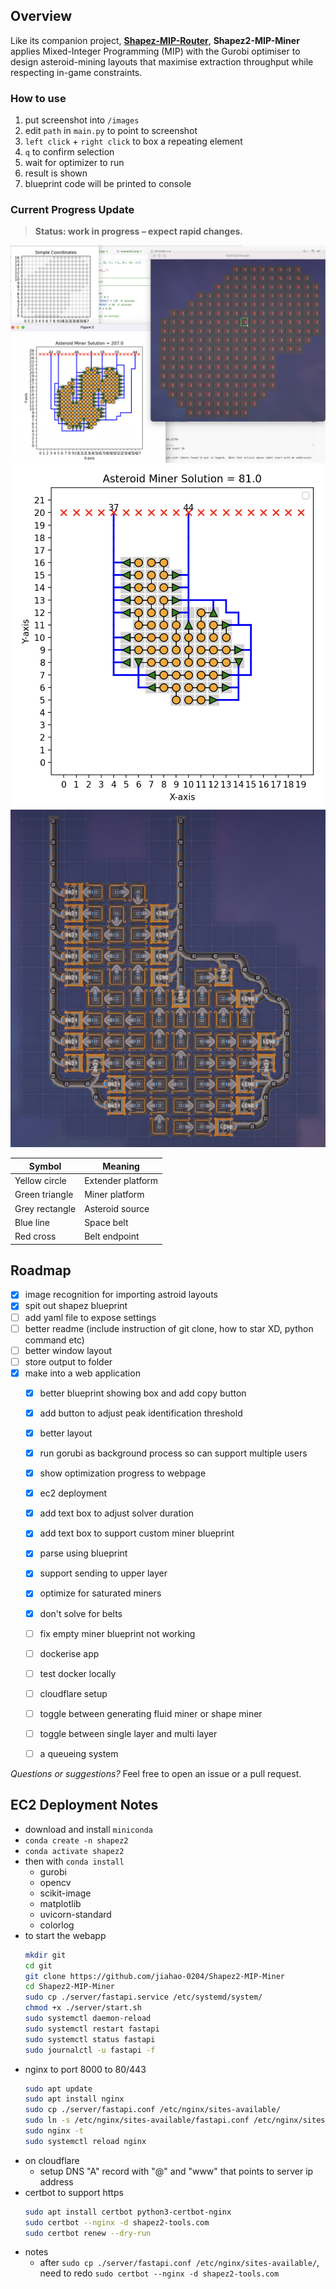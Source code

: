 ## Overview

Like its companion project, **[Shapez-MIP-Router](https://github.com/jiahao-0204/Shapez2-MIP-Router)**, **Shapez2-MIP-Miner** applies Mixed-Integer Programming (MIP) with the Gurobi optimiser to design asteroid-mining layouts that maximise extraction throughput while respecting in-game constraints.

### How to use
1. put screenshot into `/images`
2. edit `path` in `main.py` to point to screenshot
3. `left click` + `right click` to box a repeating element
4. `q` to confirm selection
5. wait for optimizer to run
6. result is shown
7. blueprint code will be printed to console


### Current Progress Update
> **Status: work in progress – expect rapid changes.**

![Prototype layout screenshot](<images/thumbnail3.png>)
![Prototype layout screenshot](<images/result3.png>)
![Prototype layout screenshot](<images/result3_implemented.png>)


| Symbol          | Meaning              |
|-----------------|----------------------|
| Yellow circle   | Extender platform    |
| Green triangle  | Miner platform       |
| Grey rectangle  | Asteroid source      |
| Blue line       | Space belt           |
| Red cross       | Belt endpoint        |


## Roadmap

- [x] image recognition for importing astroid layouts
- [x] spit out shapez blueprint
- [ ] add yaml file to expose settings
- [ ] better readme (include instruction of git clone, how to star XD, python command etc)
- [ ] better window layout
- [ ] store output to folder
- [x] make into a web application
  - [x] better blueprint showing box and add copy button
  - [x] add button to adjust peak identification threshold
  - [x] better layout
  - [x] run gorubi as background process so can support multiple users
  - [x] show optimization progress to webpage
  - [x] ec2 deployment
  - [x] add text box to adjust solver duration
  - [x] add text box to support custom miner blueprint
  - [x] parse using blueprint
  - [x] support sending to upper layer
  - [x] optimize for saturated miners
  - [x] don't solve for belts
  - [ ] fix empty miner blueprint not working
  - [ ] dockerise app
  - [ ] test docker locally
  - [ ] cloudflare setup
  - [ ] toggle between generating fluid miner or shape miner
  - [ ] toggle between single layer and multi layer
  - [ ] a queueing system


*Questions or suggestions?* Feel free to open an issue or a pull request.


## EC2 Deployment Notes
- download and install `miniconda`
- `conda create -n shapez2`
- `conda activate shapez2`
- then with `conda install`
  - gurobi
  - opencv
  - scikit-image
  - matplotlib
  - uvicorn-standard
  - colorlog
- to start the webapp
  ```bash
  mkdir git
  cd git
  git clone https://github.com/jiahao-0204/Shapez2-MIP-Miner
  cd Shapez2-MIP-Miner
  sudo cp ./server/fastapi.service /etc/systemd/system/
  chmod +x ./server/start.sh
  sudo systemctl daemon-reload
  sudo systemctl restart fastapi
  sudo systemctl status fastapi
  sudo journalctl -u fastapi -f
  ```
- nginx to port 8000 to 80/443
  ```bash
  sudo apt update
  sudo apt install nginx
  sudo cp ./server/fastapi.conf /etc/nginx/sites-available/
  sudo ln -s /etc/nginx/sites-available/fastapi.conf /etc/nginx/sites-enabled/
  sudo nginx -t
  sudo systemctl reload nginx
  ```
- on cloudflare
  - setup DNS "A" record with "@" and "www" that points to server ip address
- certbot to support https
  ```bash
  sudo apt install certbot python3-certbot-nginx
  sudo certbot --nginx -d shapez2-tools.com
  sudo certbot renew --dry-run
  ```
- notes
  - after `sudo cp ./server/fastapi.conf /etc/nginx/sites-available/`, need to redo `sudo certbot --nginx -d shapez2-tools.com`
